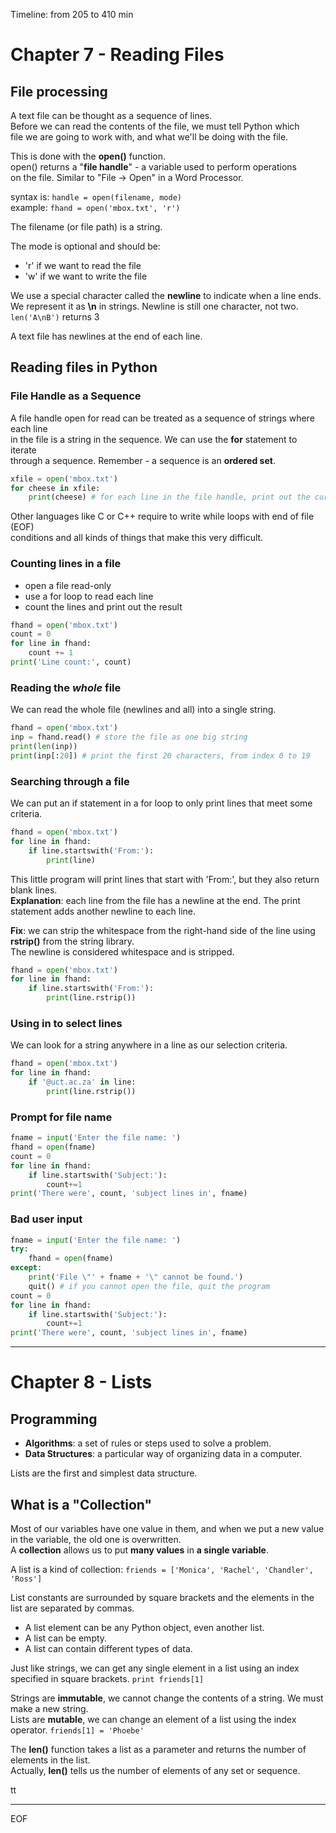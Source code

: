 Timeline: from 205 to 410 min

# Chapter 7 - Reading Files

## File processing

A text file can be thought as a sequence of lines.  
Before we can read the contents of the file, we must tell Python which  
file we are going to work with, and what we'll be doing with the file.  
  
This is done with the **open()** function.  
open() returns a "**file handle**" - a variable used to perform operations  
on the file. Similar to "File -> Open" in a Word Processor.  
  
syntax is: `handle = open(filename, mode)`  
example: `fhand = open('mbox.txt', 'r')`  

The filename (or file path) is a string.  

The mode is optional and should be:
- 'r' if we want to read the file 
- 'w' if we want to write the file
  
We use a special character called the **newline** to indicate when a line ends.  
We represent it as **\n** in strings. Newline is still one character, not two.
`len('A\nB')` returns 3  
  
A text file has newlines at the end of each line.  

## Reading files in Python

### File Handle as a Sequence

A file handle open for read can be treated as a sequence of strings where each line  
in the file is a string in the sequence. We can use the **for** statement to iterate  
through a sequence. Remember - a sequence is an **ordered set**.

```py
xfile = open('mbox.txt')
for cheese in xfile:
    print(cheese) # for each line in the file handle, print out the current line 
```

Other languages like C or C++ require to write while loops with end of file (EOF)  
conditions and all kinds of things that make this very difficult.
  
### Counting lines in a file

- open a file read-only
- use a for loop to read each line
- count the lines and print out the result

```py
fhand = open('mbox.txt')
count = 0
for line in fhand:
    count += 1
print('Line count:', count)
```

### Reading the *whole* file

We can read the whole file (newlines and all) into a single string.
```py
fhand = open('mbox.txt')
inp = fhand.read() # store the file as one big string
print(len(inp))
print(inp[:20]) # print the first 20 characters, from index 0 to 19
```

### Searching through a file

We can put an if statement in a for loop to only print lines that meet some criteria.
```py
fhand = open('mbox.txt')
for line in fhand:
    if line.startswith('From:'):
        print(line)
```
This little program will print lines that start with 'From:', but they also return blank lines.  
**Explanation**: each line from the file has a newline at the end. The print statement adds another newline to each line.  
  
**Fix**: we can strip the whitespace from the right-hand side of the line using **rstrip()** from the string library.  
The newline is considered whitespace and is stripped.
```py
fhand = open('mbox.txt')
for line in fhand:
    if line.startswith('From:'):
        print(line.rstrip())
```

### Using **in** to select lines 

We can look for a string anywhere in a line as our selection criteria.
```py
fhand = open('mbox.txt')
for line in fhand:
    if '@uct.ac.za' in line:
        print(line.rstrip())
```

### Prompt for file name

```py
fname = input('Enter the file name: ')
fhand = open(fname)
count = 0
for line in fhand:
    if line.startswith('Subject:'):
        count+=1
print('There were', count, 'subject lines in', fname)
```

### Bad user input

```py
fname = input('Enter the file name: ')
try:
    fhand = open(fname)
except:
    print('File \"' + fname + '\" cannot be found.')
    quit() # if you cannot open the file, quit the program
count = 0
for line in fhand:
    if line.startswith('Subject:'):
        count+=1
print('There were', count, 'subject lines in', fname)
```

---

# Chapter 8 - Lists

## Programming

- **Algorithms**: a set of rules or steps used to solve a problem.  
- **Data Structures**: a particular way of organizing data in a computer.  
  
Lists are the first and simplest data structure.

## What is a "Collection"

Most of our variables have one value in them, and when we put a new value in the variable, the old one is overwritten.  
A **collection** allows us to put **many values** in **a single variable**.  

A list is a kind of collection: 
`friends = ['Monica', 'Rachel', 'Chandler', 'Ross']`

List constants are surrounded by square brackets and the elements in the list are separated by commas.
- A list element can be any Python object, even another list.  
- A list can be empty.  
- A list can contain different types of data.  
  
Just like strings, we can get any single element in a list using an index specified in square brackets.
`print friends[1]`

Strings are **immutable**, we cannot change the contents of a string. We must make a new string.  
Lists are **mutable**, we can change an element of a list using the index operator.
`friends[1] = 'Phoebe'`

The **len()** function takes a list as a parameter and returns the number of elements in the list.  
Actually, **len()** tells us the number of elements of any set or sequence.

tt






---
EOF